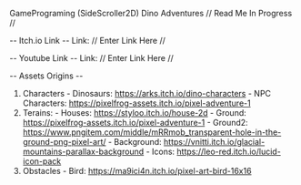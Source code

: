GamePrograming (SideScroller2D) Dino Adventures
// Read Me In Progress //

-- Itch.io Link --
Link: // Enter Link Here //

-- Youtube Link --
Link: // Enter Link Here //

-- Assets Origins --
1. Characters
       - Dinosaurs: https://arks.itch.io/dino-characters
       - NPC Characters: https://pixelfrog-assets.itch.io/pixel-adventure-1
2. Terains:
       - Houses: https://styloo.itch.io/house-2d
       - Ground: https://pixelfrog-assets.itch.io/pixel-adventure-1
       - Ground2: https://www.pngitem.com/middle/mRRmob_transparent-hole-in-the-ground-png-pixel-art/
       - Background: https://vnitti.itch.io/glacial-mountains-parallax-background
       - Icons: https://leo-red.itch.io/lucid-icon-pack
3. Obstacles
       - Bird: https://ma9ici4n.itch.io/pixel-art-bird-16x16
